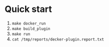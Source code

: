 # Quick start

1. `make docker_run`
2. `make build_plugin`
3. `make run`
4. `cat /tmp/reports/decker-plugin.report.txt`

